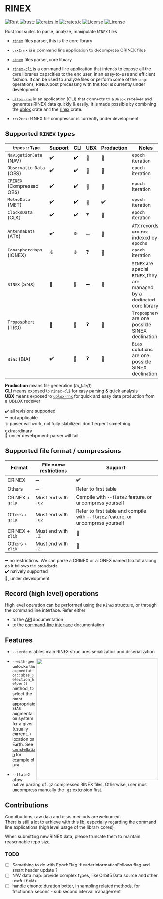 RINEX 
=====

[![Rust](https://github.com/gwbres/rinex/actions/workflows/rust.yml/badge.svg)](https://github.com/gwbres/rinex/actions/workflows/rust.yml)
[![rustc](https://img.shields.io/badge/rustc-1.61%2B-orange.svg)](https://img.shields.io/badge/rustc-1.61%2B-orange.svg)
[![crates.io](https://docs.rs/rinex/badge.svg)](https://docs.rs/rinex/badge.svg)
[![crates.io](https://img.shields.io/crates/d/rinex.svg)](https://crates.io/crates/rinex)
[![License](https://img.shields.io/badge/license-Apache%202.0-blue?style=flat-square)](https://github.com/gwbres/rinex/blob/main/LICENSE-APACHE)
[![License](https://img.shields.io/badge/license-MIT-blue?style=flat-square)](https://github.com/gwbres/rinex/blob/main/LICENSE-MIT) 


Rust tool suites to parse, analyze, manipulate `RINEX` files

* [`rinex`](rinex/) files parser, this is the core library
* [`crx2rnx`](crx2rnx/) is a command line application to decompress CRINEX files
* [`sinex`](sinex/) files parser, core library

* [`rinex-cli`](rinex-cli/) is a command line application that intends to expose
all the core libraries capacities to the end user, in an easy-to-use and efficient fashion.
It can be used to analyze files or perform some of the `teqc` operations, RINEX post processing
with this tool is currently under development.

* [`ublox-rnx`](ublox-rnx) is an application (CLI) that connects to a `Ublox`
receiver and generates RINEX data quickly & easily.
It is made possible by combining the [ublox](https://github.com/lkolbly/ublox) crate
and the [rinex](rinex/) crate.

* `rnx2crx`: RINEX file compressor is currently under development

## Supported `RINEX` types

| `types::Type`            | Support           | CLI                 | UBX                  | Production        |          Notes          |
|--------------------------|-------------------|---------------------|----------------------|-------------------|-------------------------
| `NavigationData` (NAV)   | :heavy_check_mark:|  :heavy_check_mark: | :construction:       |:construction:     | `epoch` iteration |
| `ObservationData` (OBS)  | :heavy_check_mark:|  :heavy_check_mark: | :construction:       | :construction:    | `epoch` iteration |
| `CRINEX` (Compressed OBS)| :heavy_check_mark:|  :heavy_check_mark: | :construction:       | :construction:    | `epoch` iteration |
| `MeteoData` (MET)        | :heavy_check_mark:| :heavy_check_mark:  | :construction:       |:heavy_check_mark: | `epoch` iteration |  
| `ClocksData` (CLK)       | :heavy_check_mark:|  :heavy_check_mark: | :question:        |:construction: | `epoch` iteration |
| `AntennaData` (ATX)      | :heavy_check_mark:| :sparkle:           | :heavy_minus_sign:   |:construction: | `ATX` records are not indexed by `epochs` |
| `IonosphereMaps` (IONEX) | :sparkle:         |  :sparkle:          | :question:           |:construction: | `epoch` iteration |
| `SINEX` (SNX)            | :construction:    |  :construction:     | :heavy_minus_sign:   |:construction: |   `SINEX` are special `RINEX`, they are managed by a dedicated [core library](sinex/)  |
| `Troposphere` (TRO)      | :construction:    |  :construction:     | :question:           |:construction: |   `Troposphere` are one possible SINEX declination |
| `Bias` (BIA)             | :heavy_check_mark: |  :construction:        | :question:           |:construction: |   `Bias` solutions are one possible SINEX declination |

**Production** means file generation (_to_file()_)    
**CLI** means exposed to [`rinex-cli`](rinex-cli/) for easy parsing & quick analysis  
**UBX** means exposed to [`ublox-rnx`](ublox-rnx/) for quick and easy data production from a UBLOX receiver  

:heavy_check_mark: all revisions supported   
:heavy_minus_sign: not applicable   
:sparkle: parser will work, not fully stabilized: don't expect something extraordinary   
:construction: under development: parser will fail

## Supported file format / compressions

| Format   | File name restrictions  |    Support          |
|----------|-------------------------|---------------------|
| CRINEX   | :heavy_minus_sign: | :heavy_check_mark:  | 
| Others   | :heavy_minus_sign: | Refer to first table |
| CRINEX + `gzip` | Must end with `.gz` | Compile with `--flate2` feature, or uncompress yourself |
| Others + `gzip` | Must end with `.gz` | Refer to first table and compile with `--flate2` feature, or uncompress yourself |
| CRINEX + `zlib` | Must end with `.Z` | :construction:  |
| Others + `zlib` | Must end with `.Z` | :construction:  |

:heavy_minus_sign: no restrictions. We can parse a  CRINEX or a IONEX named foo.txt as long as it follows the standards.      
:heavy_check_mark: natively supported   
:construction:, under development  

## Record (high level) operations

High level operation can be performed using the `Rinex` structure,
or through the command line interface. Refer either

- to the [API](https://docs.rs/rinex/0.6.0/rinex/struct.Rinex.html) documentation
- to the [command-line interface](rinex-cli/README.md) documentation

## Features

* `--serde` enables main RINEX structures serialization and deserialization 

<img align="right" width="400" src="https://upload.wikimedia.org/wikipedia/commons/4/46/SBAS_Service_Areas.png">

* `--with-geo`   
unlocks the 
`augmentation::sbas_selection_helper()` method,
to select the most appropriate `SBAS` augmentation system for
a given (usually current..) location on Earth.
See [constellation](doc/constellation.md) for example of use.

* `--flate2`  
allow native parsing of .gz compressed RINEX files. Otherwise, user must uncompress manually the `.gz` extension first.

## Contributions

Contributions, raw data and tests methods are welcomed.  
There is still a lot to achieve with this lib, 
especially regarding the command line applications (high level usage of the library cores).

When submitting new RINEX data, please truncate them to maintain reasonnable repo size.

### TODO 

- [ ] Something to do with EpochFlag::HeaderInformationFollows flag
and smart header update ?
- [ ] NAV data map: provide complex types, like Orbit5 Data source and other
useful fields
- [ ] handle chrono::duration better, in sampling related methods,
for fractionnal second - sub second interval management
